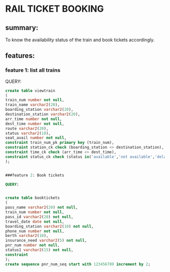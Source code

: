 # RAIL TICKET BOOKING

## summary:
To know the availability status of the train and book tickets accordingly. 

## features:

### feature 1: list all trains


QUERY:

~~~ sql
create table viewtrain
(
train_num number not null,
train_name varchar2(20),
boarding_station varchar2(20),
destination_station varchar2(20),
arr_time number not null,
dest_time number not null,
route varchar2(20),
status varchar2(10),
seat_avail number not null,
constraint train_num_pk primary key (train_num),
constraint station_ck check (boarding_station <> destination_station),
constraint time_ck check (arr_time <> dest_time),
constraint status_ck check (status in('available','not available','delayed','cancelled'))
);


###feature 2: Book tickets

QUERY: 


create table booktickets
(
pass_name varchar2(20) not null,
train_num number not null,
pass_id varchar2(20) not null,
travel_date date not null,
boarding_station varchar2(10) not null,
phone_num number not null,
berth varchar2(10),
insurance_need varchar2(5) not null,
pnr_num number not null,
status1 varchar2(15) not null,
constraint 
);
create sequence pnr_num_seq start with 123456789 increment by 2;

